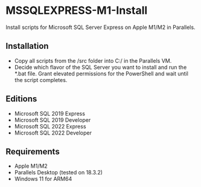 # MSSQLEXPRESS-M1-Install
Install scripts for Microsoft SQL Server Express on Apple M1/M2 in Parallels.

## Installation
- Copy all scripts from the /src folder into C:/ in the Parallels VM. 
- Decide which flavor of the SQL Server you want to install and run the *.bat file. Grant elevated permissions for the PowerShell and wait until the script completes. 

## Editions
- Microsoft SQL 2019 Express
- Microsoft SQL 2019 Developer
- Microsoft SQL 2022 Express
- Microsoft SQL 2022 Developer

## Requirements
- Apple M1/M2
- Parallels Desktop (tested on 18.3.2)
- Windows 11 for ARM64